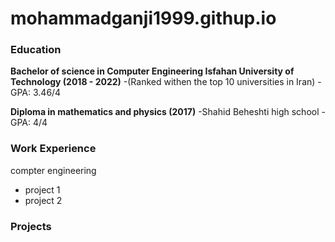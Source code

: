 # mohammadganji1999.githup.io

### Education
**Bachelor of science in Computer Engineering Isfahan University of Technology (2018 - 2022)**
-(Ranked withen the top 10 universities in Iran)
-GPA: 3.46/4

**Diploma in mathematics and physics (2017)**
-Shahid Beheshti high school
-GPA: 4/4

### Work Experience 
compter engineering
- project 1
- project 2
  
### Projects
